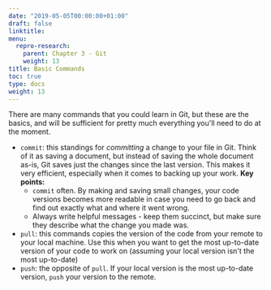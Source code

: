 ```yaml
---
date: "2019-05-05T00:00:00+01:00"
draft: false
linktitle:
menu:
  repro-research:
    parent: Chapter 3 - Git
    weight: 13
title: Basic Commands
toc: true
type: docs
weight: 13
---
```


There are many commands that you could learn in Git, but these are the basics, and will be sufficient for pretty much everything you'll need to do at the moment.

- `commit`: this standings for *committing* a change to your file in Git. Think of it as saving a document, but instead of saving the whole document as-is, Git saves just the changes since the last version. This makes it very efficient, especially when it comes to backing up your work.
**Key points:**
    - `commit` often. By making and saving small changes, your code versions becomes more readable in case you need to go back and find out exactly what and where it went wrong.
    -  Always write helpful messages - keep them succinct, but make sure they describe what the change you made was.
- `pull`: this commands copies the version of the code from your remote to your local machine. Use this when you want to get the most up-to-date version of your code to work on (assuming your local version isn't the most up-to-date)
- `push`: the opposite of `pull`. If your local version is the most up-to-date version, `push` your version to the remote.
